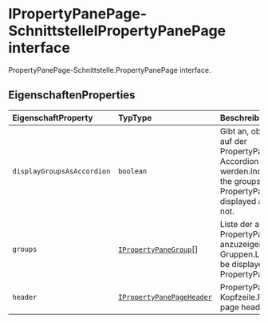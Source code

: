 # <a name="ipropertypanepage-interface"></a><span data-ttu-id="3e4c9-101">IPropertyPanePage-Schnittstelle</span><span class="sxs-lookup"><span data-stu-id="3e4c9-101">IPropertyPanePage interface</span></span>







<span data-ttu-id="3e4c9-102">PropertyPanePage-Schnittstelle.</span><span class="sxs-lookup"><span data-stu-id="3e4c9-102">PropertyPanePage interface.</span></span>




## <a name="properties"></a><span data-ttu-id="3e4c9-103">Eigenschaften</span><span class="sxs-lookup"><span data-stu-id="3e4c9-103">Properties</span></span>

| <span data-ttu-id="3e4c9-104">Eigenschaft</span><span class="sxs-lookup"><span data-stu-id="3e4c9-104">Property</span></span>     | <span data-ttu-id="3e4c9-105">Typ</span><span class="sxs-lookup"><span data-stu-id="3e4c9-105">Type</span></span>   | <span data-ttu-id="3e4c9-106">Beschreibung</span><span class="sxs-lookup"><span data-stu-id="3e4c9-106">Description</span></span>|
|:-------------|:-------|:-----------|
|`displayGroupsAsAccordion`      | `boolean` | <span data-ttu-id="3e4c9-107">Gibt an, ob die Gruppen auf der PropertyPanePage als Accordion angezeigt werden.</span><span class="sxs-lookup"><span data-stu-id="3e4c9-107">Indicates whether the groups on the PropertyPanePage are displayed as accordion or not.</span></span> |
|`groups`      | <span data-ttu-id="3e4c9-108">[`IPropertyPaneGroup`](../sp-webpart-base/ipropertypanegroup.md)[]</span><span class="sxs-lookup"><span data-stu-id="3e4c9-108"></span></span> | <span data-ttu-id="3e4c9-109">Liste der auf der PropertyPane-Seite anzuzeigenden Gruppen.</span><span class="sxs-lookup"><span data-stu-id="3e4c9-109">List of groups to be displayed on the PropertyPane page.</span></span> |
|`header`      | [`IPropertyPanePageHeader`](../sp-webpart-base/ipropertypanepageheader.md) | <span data-ttu-id="3e4c9-110">PropertyPane-Kopfzeile.</span><span class="sxs-lookup"><span data-stu-id="3e4c9-110">PropertyPane page header.</span></span> |






